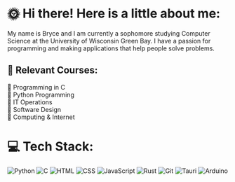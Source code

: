 # 🌞 Hi there! Here is a little about me:
My name is Bryce and I am currently a sophomore studying Computer Science at the University of Wisconsin Green Bay. I have a passion for programming and making applications that help people solve problems.

## 📕 Relevant Courses:
🔴 Programming in C <br>
🔴 Python Programming <br>
🔴 IT Operations <br>
🔴 Software Design <br>
🔴 Computing & Internet

# 💻 Tech Stack:
![Python](https://img.shields.io/badge/Python-3776AB?style=for-the-badge&logo=python&logoColor=white) 
![C](https://img.shields.io/badge/C-00599C?style=for-the-badge&logo=c&logoColor=white) 
![HTML](https://img.shields.io/badge/HTML-E34F26?style=for-the-badge&logo=html5&logoColor=white) 
![CSS](https://img.shields.io/badge/CSS-663399?style=for-the-badge&logo=css&logoColor=white) 
![JavaScript](https://img.shields.io/badge/JavaScript-F7DF1E?style=for-the-badge&logo=javascript&logoColor=white) 
![Rust](https://img.shields.io/badge/Rust-000000?style=for-the-badge&logo=rust&logoColor=white) 
![Git](https://img.shields.io/badge/Git-F05032?style=for-the-badge&logo=git&logoColor=white)
![Tauri](https://img.shields.io/badge/Tauri-24C8D8?style=for-the-badge&logo=tauri&logoColor=white)
![Arduino](https://img.shields.io/badge/Arduino-0878F?style=for-the-badge&logo=arduino&logoColor=white)
